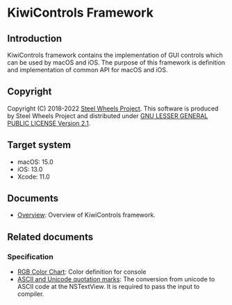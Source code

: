 # KiwiControls Framework

## Introduction
KiwiControls framework contains the implementation of GUI controls which can be
used by macOS and iOS. The purpose of this framework is definition and implementation of common API for macOS and iOS.

## Copyright
Copyright (C) 2018-2022 [Steel Wheels Project](https://github.com/steelwheels).
This software is produced by Steel Wheels Project and distributed under
[GNU LESSER GENERAL PUBLIC LICENSE Version 2.1](https://www.gnu.org/licenses/lgpl-2.1-standalone.html).

## Target system
* macOS: 15.0
* iOS:   13.0
* Xcode: 11.0

## Documents
* [Overview](https://github.com/steelwheels/KiwiControls/Documents/Overview.md): Overview of KiwiControls framework.

## Related documents
### Specification
* [RGB Color Chart](http://lowlife.jp/yasusii/static/color_chart.html): Color definition for console
* [ASCII and Unicode quotation marks](https://www.cl.cam.ac.uk/~mgk25/ucs/quotes.html): The conversion from unicode to ASCII code at the NSTextView. It is required to pass the input to compiler.

